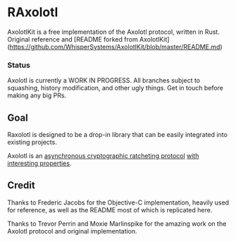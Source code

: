 # RAxolotl

AxolotlKit is a free implementation of the Axolotl protocol, written in Rust. Original reference and [README forked from AxolotlKit] (https://github.com/WhisperSystems/AxolotlKit/blob/master/README.md)

### Status

Axolotl is currently a WORK IN PROGRESS. All branches subject to squashing, history modification, and other ugly things. Get in touch before making any big PRs.

## Goal

Raxolotl is designed to be a drop-in library that can be easily integrated into existing projects. 

Axolotl is an [asynchronous cryptographic ratcheting protocol](https://github.com/trevp/axolotl/wiki) [with interesting properties](https://github.com/WhisperSystems/TextSecure/wiki/ProtocolV2).


## Credit

Thanks to Frederic Jacobs for the Objective-C implementation, heavily used for reference, as well as the README most of which is replicated here.

Thanks to Trevor Perrin and Moxie Marlinspike for the amazing work on the Axolotl protocol and original implementation. 
